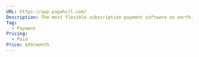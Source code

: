 ```yaml
---
URL: https://app.paywhirl.com/
Description: The most flexible subscription payment software on earth. PayWhirl provides powerful widgets & tools to help you handle your recurring billing like a pro - sell subscriptions, pre-orders, payment plans and much more.
Tag:
  - Payment
Pricing:
  - Paid
Price: $49/month
---
```

